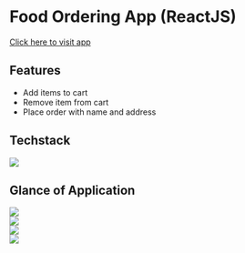 # Food Ordering App (ReactJS) 

<a href="https://foodorderreact.netlify.app/"> Click here to visit app </a>

## Features

- Add items to cart
- Remove item from cart
- Place order with name and address

## Techstack

<img src="https://img.shields.io/badge/React-20232A?style=for-the-badge&logo=react&logoColor=61DAFB">

## Glance of Application

<img src="https://imgur.com/dbDJE6T.jpg"/> <br/>
<img src="https://imgur.com/RmUQ4RY.jpg"> <br/>
<img src="https://imgur.com/fE36qq8.jpg"><br/>
<img src="https://imgur.com/lY6uf0S.jpg"><br/>
